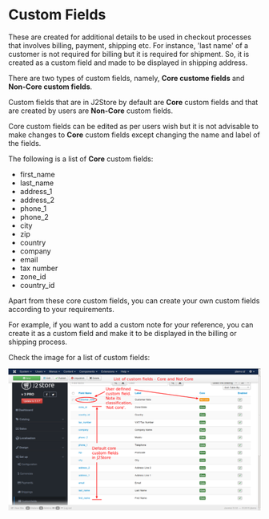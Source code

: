# Custom Fields

These are created for additional details to be used in checkout processes that involves billing, payment, shipping etc. For instance, 'last name' of a customer is not required for billing but it is required for shipment. So, it is created as a custom field and made to be displayed in shipping address.

There are two types of custom fields, namely, **Core custome fields** and **Non-Core custom fields**.

Custom fields that are in J2Store by default are **Core** custom fields and that are created by users are **Non-Core** custom fields.

Core custom fields can be edited as per users wish but it is not advisable to make changes to **Core** custom fields except changing the name and label of the fields.

The following is a list of **Core** custom fields:

* first_name
* last_name
* address_1
* address_2
* phone_1
* phone_2
* city
* zip
* country
* company
* email
* tax number
* zone_id
* country_id

Apart from these core custom fields, you can create your own custom fields according to your requirements.

For example, if you want to add a custom note for your reference, you can create it as a custom field and make it to be displayed in the billing or shipping process.

Check the image for a list of custom fields:

![Custom Fields List](custom_fields_list.png)